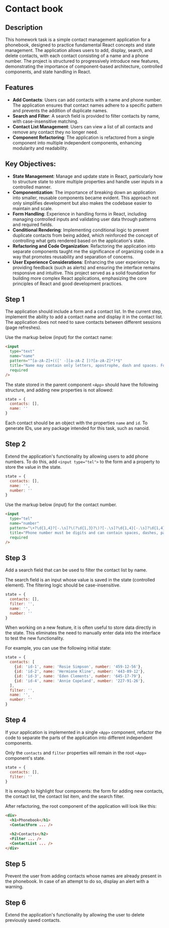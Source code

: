 # Contact book 

## Description 
 This homework task is a simple contact management application for a phonebook, designed to practice fundamental React concepts and state management. The application allows users to add, display, search, and delete contacts, with each contact consisting of a name and a phone number. The project is structured to progressively introduce new features, demonstrating the importance of component-based architecture, controlled components, and state handling in React.

## Features 
- **Add Contacts**: Users can add contacts with a name and phone number. The application ensures that contact names adhere to a specific pattern and prevents the addition of duplicate names.
- **Search and Filter**: A search field is provided to filter contacts by name, with case-insensitive matching.
- **Contact List Management**: Users can view a list of all contacts and remove any contact they no longer need.
- **Component Refactoring**: The application is refactored from a single component into multiple independent components, enhancing modularity and readability.

## Key Objectives: 
- **State Management**: Manage and update state in React, particularly how to structure state to store multiple properties and handle user inputs in a controlled manner.
- **Componentization**: The importance of breaking down an application into smaller, reusable components became evident. This approach not only simplifies development but also makes the codebase easier to maintain and scale.
- **Form Handling**: Experience in handling forms in React, including managing controlled inputs and validating user data through patterns and required fields.
- **Conditional Rendering**: Implementing conditional logic to prevent duplicate contacts from being added, which reinforced the concept of controlling what gets rendered based on the application's state.
- **Refactoring and Code Organization**: Refactoring the application into separate components taught me the significance of organizing code in a way that promotes reusability and separation of concerns.
- **User Experience Considerations**: Enhancing the user experience by providing feedback (such as alerts) and ensuring the interface remains responsive and intuitive.
This project served as a solid foundation for building more complex React applications, emphasizing the core principles of React and good development practices.

## Step 1 

The application should include a form and a contact list. In the current step, implement the ability to add a contact name and display it in the contact list. The application does not need to save contacts between different sessions (page refreshes).

Use the markup below (input) for the contact name:

```html
<input
  type="text"
  name="name"
  pattern="^[a-zA-Z]+(([' -][a-zA-Z ])?[a-zA-Z]*)*$"
  title="Name may contain only letters, apostrophe, dash and spaces. For example, Adrian, Jacob Mercer, Charles de Batz de Castelmore d'Artagnan"
  required
/>
```

The state stored in the parent component `<App>` should have the following structure, and adding new properties is not allowed:

```js
state = {
  contacts: [],
  name: ''
}
```

Each contact should be an object with the properties `name` and `id`. To generate IDs, use any package intended for this task, such as nanoid.

## Step 2

Extend the application's functionality by allowing users to add phone numbers. To do this, add `<input type="tel">` to the form and a property to store the value in the state.

```js
state = {
  contacts: [],
  name: '',
  number: ''
}
```

Use the markup below (input) for the contact number.

```html
<input
  type="tel"
  name="number"
  pattern="\+?\d{1,4}?[-.\s]?\(?\d{1,3}?\)?[-.\s]?\d{1,4}[-.\s]?\d{1,4}[-.\s]?\d{1,9}"
  title="Phone number must be digits and can contain spaces, dashes, parentheses and can start with +"
  required
/>
```

## Step 3 

Add a search field that can be used to filter the contact list by name.

The search field is an input whose value is saved in the state (controlled element).
The filtering logic should be case-insensitive.

```js
state = {
  contacts: [],
  filter: '',
  name: '',
  number: ''
}
```

When working on a new feature, it is often useful to store data directly in the state. This eliminates the need to manually enter data into the interface to test the new functionality.

For example, you can use the following initial state:

```js
state = {
  contacts: [
    {id: 'id-1', name: 'Rosie Simpson', number: '459-12-56'},
    {id: 'id-2', name: 'Hermione Kline', number: '443-89-12'},
    {id: 'id-3', name: 'Eden Clements', number: '645-17-79'},
    {id: 'id-4', name: 'Annie Copeland', number: '227-91-26'},
  ],
  filter: '',
  name: '',
  number: ''
}
```

## Step 4 

If your application is implemented in a single `<App>` component, refactor the code to separate the parts of the application into different independent components.

Only the `contacts` and `filter` properties will remain in the root `<App>` component's state.

```js
state = {
  contacts: [],
  filter: ''
}
```

It is enough to highlight four components: the form for adding new contacts, the contact list, the contact list item, and the search filter.

After refactoring, the root component of the application will look like this:

```html
<div>
  <h1>Phonebook</h1>
  <ContactForm ... />

  <h2>Contacts</h2>
  <Filter ... />
  <ContactList ... />
</div>
```

## Step 5 

Prevent the user from adding contacts whose names are already present in the phonebook. In case of an attempt to do so, display an alert with a warning.

## Step 6 

Extend the application's functionality by allowing the user to delete previously saved contacts.
